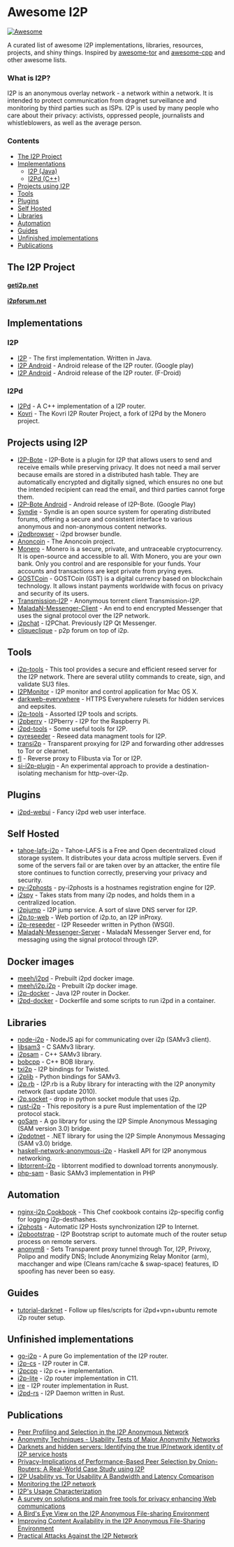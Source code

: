 # Awesome I2P

[![Awesome](https://awesome.re/badge.svg)](https://awesome.re)

A curated list of awesome I2P implementations, libraries, resources, projects, and shiny things. Inspired by [awesome-tor](https://github.com/ajvb/awesome-tor) and [awesome-cpp](https://github.com/fffaraz/awesome-cpp) and other awesome lists.

### What is I2P?
I2P is an anonymous overlay network - a network within a network. It is intended to protect communication from dragnet surveillance and monitoring by third parties such as ISPs.
I2P is used by many people who care about their privacy: activists, oppressed people, journalists and whistleblowers, as well as the average person.


### Contents
- [The I2P Project](#the-i2p-project)
- [Implementations](#implementations)
    - [I2P (Java)](#i2p)
    - [I2Pd (C++)](#i2pd)
- [Projects using I2P](#projects-using-i2p)
- [Tools](#tools)
- [Plugins](#plugins)
- [Self Hosted](#self-hosted)
- [Libraries](#libraries)
- [Automation](#automation)
- [Guides](#guides)
- [Unfinished implementations](#unfinished-implementations)
- [Publications](#publications)


## The I2P Project

#### [geti2p.net](http://geti2p.net/)
#### [i2pforum.net](https://i2pforum.net/)

## Implementations

### I2P
* [I2P](https://github.com/i2p/i2p.i2p) - The first implementation. Written in Java.
* [I2P Android](https://play.google.com/store/apps/details?id=net.i2p.android) - Android release of the I2P router. (Google play)
* [I2P Android](https://f-droid.org/packages/net.i2p.android.router/) - Android release of the I2P router. (F-Droid)

### I2Pd
* [I2Pd](https://github.com/PurpleI2P/i2pd) - A C++ implementation of a I2P router.
* [Kovri](https://gitlab.com/kovri-project/kovri) - The Kovri I2P Router Project, a fork of I2Pd by the Monero project.

## Projects using I2P

* [I2P-Bote](https://i2pbote.xyz/) - I2P-Bote is a plugin for I2P that allows users to send and receive emails while preserving privacy. It does not need a mail server because emails are stored in a distributed hash table. They are automatically encrypted and digitally signed, which ensures no one but the intended recipient can read the email, and third parties cannot forge them.
* [I2P-Bote Android](https://play.google.com/store/apps/details?id=i2p.bote.android) - Android release of I2P-Bote. (Google Play)
* [Syndie](https://github.com/i2p/i2p.syndie) - Syndie is an open source system for operating distributed forums, offering a secure and consistent interface to various anonymous and non-anonymous content networks.
* [i2pdbrowser](https://github.com/PurpleI2P/i2pdbrowser) - i2pd browser bundle.
* [Anoncoin](https://anoncoin.net/) - The Anoncoin project.
* [Monero](https://getmonero.org/) - Monero is a secure, private, and untraceable cryptocurrency. It is open-source and accessible to all. With Monero, you are your own bank. Only you control and are responsible for your funds. Your accounts and transactions are kept private from prying eyes.
* [GOSTCoin](https://github.com/GOSTSec/gostcoin) - GOSTCoin (GST) is a digital currency based on blockchain technology. It allows instant payments worldwide with focus on privacy and security of its users.
* [Transmission-I2P](https://github.com/l-n-s/transmission-i2p) - Anonymous torrent client Transmission-I2P.
* [MaladaN-Messenger-Client](https://github.com/MaladaN/MaladaN-Messenger-Client) - An end to end encrypted Messenger that uses the signal protocol over the I2P network.
* [i2pchat](https://github.com/hypnosis-i2p/i2pchat) - I2PChat. Previously I2P Qt Messenger.
* [cliqueclique](https://github.com/redhog/cliqueclique) - p2p forum on top of i2p.


## Tools

* [i2p-tools](https://github.com/MDrollette/i2p-tools) - This tool provides a secure and efficient reseed server for the I2P network. There are several utility commands to create, sign, and validate SU3 files.
* [I2PMonitor](https://github.com/miximka/I2PMonitor) - I2P monitor and control application for Mac OS X.
* [darkweb-everywhere](https://github.com/chris-barry/darkweb-everywhere) - HTTPS Everywhere rulesets for hidden services and eepsites.
* [i2p-tools](https://github.com/majestrate/i2p-tools) - Assorted I2P tools and scripts.
* [i2pberry](https://github.com/m6urns/i2pberry) - I2Pberry - I2P for the Raspberry Pi.
* [i2pd-tools](https://github.com/PurpleI2P/i2pd-tools) - Some useful tools for I2P.
* [pyreseeder](https://github.com/PurpleI2P/pyseeder) - Reseed data managment tools for I2P.
* [transi2p](https://github.com/rbif/transi2p) - Transparent proxying for I2P and forwarding other addresses to Tor or clearnet.
* [fl](https://github.com/opennota/fl) - Reverse proxy to Flibusta via Tor or I2P.
* [si-i2p-plugin](https://github.com/eyedeekay/si-i2p-plugin) - An experimental approach to provide a destination-isolating mechanism for http-over-i2p.

## Plugins

* [i2pd-webui](https://github.com/l-n-s/i2pd-webui) - Fancy i2pd web user interface.


## Self Hosted

* [tahoe-lafs-i2p](https://github.com/chris-barry/tahoe-lafs-i2p) - Tahoe-LAFS is a Free and Open decentralized cloud storage system. It distributes your data across multiple servers. Even if some of the servers fail or are taken over by an attacker, the entire file store continues to function correctly, preserving your privacy and security.
* [py-i2phosts](https://github.com/i2phosts/py-i2phosts) - py-i2phosts is a hostnames registration engine for I2P.
* [i2spy](https://github.com/chris-barry/i2spy) - Takes stats from many i2p nodes, and holds them in a centralized location.
* [i2pjump](https://github.com/robertfoss/i2pjump) - I2P jump service. A sort of slave DNS server for I2P.
* [i2p.to-web](https://github.com/hilbix/i2p.to-web) - Web portion of i2p.to, an I2P inProxy.
* [i2p-reseeder](https://github.com/torbjo/i2p-reseeder) - I2P Reseeder written in Python (WSGI).
* [MaladaN-Messenger-Server](https://github.com/MaladaN/MaladaN-Messenger-Server) - MaladaN Messenger Server end, for messaging using the signal protocol through I2P.

## Docker images

* [meeh/i2pd](https://hub.docker.com/r/meeh/i2pd/) - Prebuilt i2pd docker image.
* [meeh/i2p.i2p](https://hub.docker.com/r/meeh/i2p.i2p/) - Prebuilt i2p docker image.
* [i2p-docker](https://github.com/hkparker/i2p-docker) - Java I2P router in Docker.
* [i2pd-docker](https://github.com/hexaedron/i2pd-docker) - Dockerfile and some scripts to run i2pd in a container.


## Libraries

* [node-i2p](https://github.com/redhog/node-i2p) - NodeJS api for communicating over i2p (SAMv3 client).
* [libsam3](https://github.com/i2p/libsam3) - C SAMv3 library.
* [i2psam](https://github.com/i2p/i2psam) - C++ SAMv3 library.
* [bobcpp](https://gitlab.com/rszibele/bobcpp) - C++ BOB library.
* [txi2p](https://github.com/str4d/txi2p) - I2P bindings for Twisted.
* [i2plib](https://github.com/l-n-s/i2plib) - Python bindings for SAMv3.
* [i2p.rb](https://github.com/dryruby/i2p.rb) - I2P.rb is a Ruby library for interacting with the I2P anonymity network (last update 2010).
* [i2p.socket](https://github.com/majestrate/i2p.socket) - drop in python socket module that uses i2p.
* [rust-i2p](https://github.com/stallmanifold/rust-i2p) - This repository is a pure Rust implementation of the I2P protocol stack.
* [goSam](https://github.com/cryptix/goSam) - A go library for using the I2P Simple Anonymous Messaging (SAM version 3.0) bridge.
* [i2pdotnet](https://github.com/SamuelFisher/i2pdotnet) - .NET library for using the I2P Simple Anonymous Messaging (SAM v3.0) bridge.
* [haskell-network-anonymous-i2p](https://github.com/solatis/haskell-network-anonymous-i2p) - Haskell API for I2P anonymous networking.
* [libtorrent-i2p](https://github.com/l-n-s/libtorrent-i2p) - libtorrent modified to download torrents anonymously.
* [php-sam](https://github.com/theimpossibleastronaut/php-sam) - Basic SAMv3 implementation in PHP

## Automation

* [nginx-i2p Cookbook](https://github.com/i2phosts/cookbook-nginx-i2p) - This Chef cookbook contains i2p-specifig config for logging i2p-desthashes.
* [i2phosts](https://github.com/tailot/i2phosts) - Automatic I2P Hosts synchronization I2P to Internet.
* [i2pbootstrap](https://github.com/TheTinHat/i2pbootstrap) - I2P Bootstrap script to automate much of the router setup process on remote servers.
* [anonym8](https://github.com/HiroshiManRise/anonym8) - Sets Transparent proxy tunnel through Tor, I2P, Privoxy, Polipo and modify DNS; Include Anonymizing Relay Monitor (arm), macchanger and wipe (Cleans ram/cache & swap-space) features, ID spoofing has never been so easy.

## Guides

* [tutorial-darknet](https://github.com/ReK2Fernandez/tutorial-darknet) - Follow up files/scripts for i2pd+vpn+ubuntu remote i2p router setup.


## Unfinished implementations

* [go-i2p](https://github.com/hkparker/go-i2p) - A pure Go implementation of the I2P router.
* [i2p-cs](https://github.com/PeterZander/i2p-cs) - I2P router in C#.
* [i2pcpp](https://github.com/majestrate/i2pcpp) - i2p c++ implementation.
* [i2p-lite](https://github.com/i2p-lite/i2p-lite) - i2p router implementation in C11.
* [ire](https://github.com/str4d/ire) - I2P router implementation in Rust.
* [i2pd-rs](https://github.com/jacklund/i2pd-rs) - I2P Daemon written in Rust.

## Publications

* [Peer Profiling and Selection in the I2P Anonymous Network](https://geti2p.net/_static/pdf/I2P-PET-CON-2009.1.pdf)
* [Anonymity Techniques - Usability Tests of Major Anonymity Networks](https://people.torproject.org/~karsten/petcon-proceedings-2009.1.pdf)
* [Darknets and hidden servers: Identifying the true IP/network identity of I2P service hosts](http://www.irongeek.com/downloads/Identifying%20the%20true%20IP%20of%20I2P%20service%20hosts.pdf)
* [Privacy-Implications of Performance-Based Peer Selection by Onion-Routers: A Real-World Case Study using I2P](https://gnunet.org/sites/default/files/herrmann2011mt.pdf)
* [I2P Usability vs. Tor Usability A Bandwidth and Latency Comparison](http://userpage.fu-berlin.de/~semu/docs/2011_seminar_ehlert_i2p.pdf)
* [Monitoring the I2P network](http://hal.inria.fr/inria-00632259/PDF/TMA2012-LNCS.pdf)
* [I2P's Usage Characterization](https://hal.inria.fr/hal-00744902/PDF/TMA2012-LNCS.pdf)
* [A survey on solutions and main free tools for privacy enhancing Web communications](https://www.freehaven.net/anonbib/cache/Ruiz-Martinez_2012.pdf)
* [A Bird's Eye View on the I2P Anonymous File-sharing Environment](http://hal.inria.fr/hal-00744919/PDF/A_Birda_s_Eye_View_on_the_I2P_Anonymous_0AFile-sharing_Environment_0A.pdf)
* [Improving Content Availability in the I2P Anonymous File-Sharing Environment](http://hal.inria.fr/hal-00744922/PDF/Improving_Content_Availability_in_the_I2P_0AAnonymous_File-Sharing_Environment_0A.pdf)
* [Practical Attacks Against the I2P Network](https://wwwcip.informatik.uni-erlangen.de/~spjsschl/i2p.pdf)





